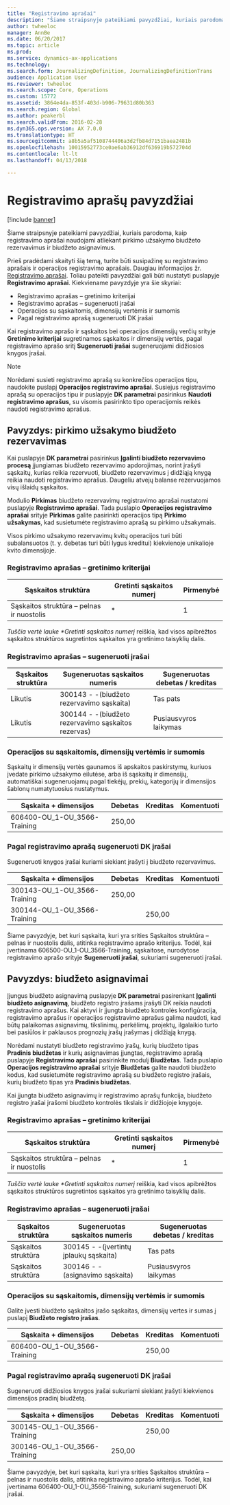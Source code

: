 ```yaml
---
title: "Registravimo aprašai"
description: "Šiame straipsnyje pateikiami pavyzdžiai, kuriais parodoma, kaip registravimo aprašai naudojami atliekant pirkimo užsakymo biudžeto rezervavimus ir biudžeto asignavimus."
author: twheeloc
manager: AnnBe
ms.date: 06/20/2017
ms.topic: article
ms.prod: 
ms.service: dynamics-ax-applications
ms.technology: 
ms.search.form: JournalizingDefinition, JournalizingDefinitionTrans
audience: Application User
ms.reviewer: twheeloc
ms.search.scope: Core, Operations
ms.custom: 15772
ms.assetid: 3864e4da-853f-403d-b906-79631d80b363
ms.search.region: Global
ms.author: peakerbl
ms.search.validFrom: 2016-02-28
ms.dyn365.ops.version: AX 7.0.0
ms.translationtype: HT
ms.sourcegitcommit: a8b5a5af5108744406a3d2fb84d7151baea2481b
ms.openlocfilehash: 10015952773ce0ae6ab36912df636919b572704d
ms.contentlocale: lt-lt
ms.lasthandoff: 04/13/2018

---
```


# <a name="posting-definition-examples"></a>Registravimo aprašų pavyzdžiai

[!include [banner](../includes/banner.md)]

Šiame straipsnyje pateikiami pavyzdžiai, kuriais parodoma, kaip registravimo aprašai naudojami atliekant pirkimo užsakymo biudžeto rezervavimus ir biudžeto asignavimus.

Prieš pradėdami skaityti šią temą, turite būti susipažinę su registravimo aprašais ir operacijos registravimo aprašais. Daugiau informacijos žr. [Registravimo aprašai](posting-definitions.md). Toliau pateikti pavyzdžiai gali būti nustatyti puslapyje **Registravimo aprašai**. Kiekviename pavyzdyje yra šie skyriai:

-   Registravimo aprašas – gretinimo kriterijai
-   Registravimo aprašas – sugeneruoti įrašai
-   Operacijos su sąskaitomis, dimensijų vertėmis ir sumomis
-   Pagal registravimo aprašą sugeneruoti DK įrašai

Kai registravimo aprašo ir sąskaitos bei operacijos dimensijų verčių srityje **Gretinimo kriterijai** sugretinamos sąskaitos ir dimensijų vertės, pagal registravimo aprašo sritį **Sugeneruoti įrašai** sugeneruojami didžiosios knygos įrašai. 
> [!NOTE]
> Norėdami susieti registravimo aprašą su konkrečios operacijos tipu, naudokite puslapį **Operacijos registravimo aprašai**. Susiejus registravimo aprašą su operacijos tipu ir puslapyje **DK parametrai** pasirinkus **Naudoti registravimo aprašus**, su visomis pasirinkto tipo operacijomis reikės naudoti registravimo aprašus.

## <a name="example-purchase-order-encumbrances"></a>Pavyzdys: pirkimo užsakymo biudžeto rezervavimas
Kai puslapyje **DK parametrai** pasirinkus **Įgalinti biudžeto rezervavimo procesą** įjungiamas biudžeto rezervavimo apdorojimas, norint įrašyti sąskaitų, kurias reikia rezervuoti, biudžeto rezervavimus į didžiąją knygą reikia naudoti registravimo aprašus. Daugeliu atvejų balanse rezervuojamos visų išlaidų sąskaitos. 

Modulio **Pirkimas** biudžeto rezervavimų registravimo aprašai nustatomi puslapyje **Registravimo aprašai**. Tada puslapio **Operacijos registravimo aprašai** srityje **Pirkimas** galite pasirinkti operacijos tipą **Pirkimo užsakymas**, kad susietumėte registravimo aprašą su pirkimo užsakymais. 

Visos pirkimo užsakymo rezervavimų kvitų operacijos turi būti subalansuotos (t. y. debetas turi būti lygus kreditui) kiekvienoje unikalioje kvito dimensijoje.

### <a name="posting-definition--match-criteria"></a>Registravimo aprašas – gretinimo kriterijai

| Sąskaitos struktūra       | Gretinti sąskaitos numerį | Pirmenybė |
|-------------------------|----------------------|----------|
| Sąskaitos struktūra – pelnas ir nuostolis | \*                   | 1        |

<em>Tuščia vertė lauke **Gretinti sąskaitos numerį</em>* reiškia, kad visos apibrėžtos sąskaitos struktūros sugretintos sąskaitos yra gretinimo taisyklių dalis.

### <a name="posting-definition--generated-entries"></a>Registravimo aprašas – sugeneruoti įrašai

| Sąskaitos struktūra | Sugeneruotas sąskaitos numeris                    | Sugeneruotas debetas / kreditas |
|-------------------|---------------------------------------------|------------------------|
| Likutis           | 300143 - -(biudžeto rezervavimo sąskaita)             | Tas pats                   |
| Likutis           | 300144 - -(biudžeto rezervavimo sąskaitos rezervas) | Pusiausvyros laikymas              |

### <a name="transactions-with-the-accounts-dimension-values-and-amounts"></a>Operacijos su sąskaitomis, dimensijų vertėmis ir sumomis

Sąskaitų ir dimensijų vertės gaunamos iš apskaitos paskirstymų, kuriuos įvedate pirkimo užsakymo eilutėse, arba iš sąskaitų ir dimensijų, automatiškai sugeneruojamų pagal tiekėjų, prekių, kategorijų ir dimensijos šablonų numatytuosius nustatymus.

| Sąskaita + dimensijos           | Debetas  | Kreditas | Komentuoti |
|--------------------------------|--------|--------|---------|
| 606400-OU\_1-OU\_3566-Training | 250,00 |        |         |

### <a name="ledger-entries-generated-from-the-posting-definition"></a>Pagal registravimo aprašą sugeneruoti DK įrašai

Sugeneruoti knygos įrašai kuriami siekiant įrašyti į biudžeto rezervavimus.

| Sąskaita + dimensijos           | Debetas  | Kreditas | Komentuoti |
|--------------------------------|--------|--------|---------|
| 300143-OU\_1-OU\_3566-Training | 250,00 |        |         |
| 300144-OU\_1-OU\_3566-Training |        | 250,00 |         |

Šiame pavyzdyje, bet kuri sąskaita, kuri yra srities Sąskaitos struktūra – pelnas ir nuostolis dalis, atitinka registravimo aprašo kriterijus. Todėl, kai įvertinama 606500-OU\_1-OU\_3566-Training, sąskaitose, nurodytose registravimo aprašo srityje **Sugeneruoti įrašai**, sukuriami sugeneruoti įrašai.

## <a name="example-budget-appropriations"></a>Pavyzdys: biudžeto asignavimai
Įjungus biudžeto asignavimą puslapyje **DK parametrai** pasirenkant **Įgalinti biudžeto asignavimą**, biudžeto registro įrašams įrašyti DK reikia naudoti registravimo aprašus. Kai aktyvi ir įjungta biudžeto kontrolės konfigūracija, registravimo aprašus ir operacijos registravimo aprašus galima naudoti, kad būtų palaikomas asignavimų, tikslinimų, perkėlimų, projektų, ilgalaikio turto bei pasiūlos ir paklausos prognozių įrašų įrašymas į didžiąją knygą. 

Norėdami nustatyti biudžeto registravimo įrašų, kurių biudžeto tipas **Pradinis biudžetas** ir kurių asignavimas įjungtas, registravimo aprašą puslapyje **Registravimo aprašai** pasirinkite modulį **Biudžetas**. Tada puslapio **Operacijos registravimo aprašai** srityje **Biudžetas** galite naudoti biudžeto kodus, kad susietumėte registravimo aprašą su biudžeto registro įrašais, kurių biudžeto tipas yra **Pradinis biudžetas**. 

Kai įjungta biudžeto asignavimų ir registravimo aprašų funkcija, biudžeto registro įrašai įrašomi biudžeto kontrolės tikslais ir didžiojoje knygoje.

### <a name="posting-definition--match-criteria"></a>Registravimo aprašas – gretinimo kriterijai

| Sąskaitos struktūra       | Gretinti sąskaitos numerį | Pirmenybė |
|-------------------------|----------------------|----------|
| Sąskaitos struktūra – pelnas ir nuostolis | \*                   | 1        |

<em>Tuščia vertė lauke **Gretinti sąskaitos numerį</em>* reiškia, kad visos apibrėžtos sąskaitos struktūros sugretintos sąskaitos yra gretinimo taisyklių dalis.

### <a name="posting-definition--generated-entries"></a>Registravimo aprašas – sugeneruoti įrašai

| Sąskaitos struktūra | Sugeneruotas sąskaitos numeris              | Sugeneruotas debetas / kreditas |
|-------------------|---------------------------------------|------------------------|
| Sąskaitos struktūra | 300145 - -(įvertintų įplaukų sąskaita) | Tas pats                   |
| Sąskaitos struktūra | 300146 - -(asignavimo sąskaita)     | Pusiausvyros laikymas              |

### <a name="transactions-with-the-accounts-dimension-values-and-amounts"></a>Operacijos su sąskaitomis, dimensijų vertėmis ir sumomis

Galite įvesti biudžeto sąskaitos įrašo sąskaitas, dimensijų vertes ir sumas į puslapį **Biudžeto registro įrašas**.

| Sąskaita + dimensijos           | Debetas | Kreditas | Komentuoti |
|--------------------------------|-------|--------|---------|
| 606400-OU\_1-OU\_3566-Training |       | 250,00 |         |

### <a name="ledger-entries-generated-from-the-posting-definition"></a>Pagal registravimo aprašą sugeneruoti DK įrašai

Sugeneruoti didžiosios knygos įrašai sukuriami siekiant įrašyti kiekvienos dimensijos pradinį biudžetą.

| Sąskaita + dimensijos           | Debetas  | Kreditas | Komentuoti |
|--------------------------------|--------|--------|---------|
| 300145-OU\_1-OU\_3566-Training |        | 250,00 |         |
| 300146-OU\_1-OU\_3566-Training | 250,00 |        |         |

Šiame pavyzdyje, bet kuri sąskaita, kuri yra srities Sąskaitos struktūra – pelnas ir nuostolis dalis, atitinka registravimo aprašo kriterijus. Todėl, kai įvertinama 606400-OU\_1-OU\_3566-Training, sukuriami sugeneruoti DK įrašai.






